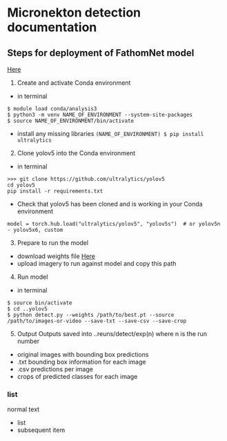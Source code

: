 # Micronekton detection documentation 

## Steps for deployment of FathomNet model 
[Here](FathomNet/MBARI-midwater-supercategory-detector) 

1. Create and activate Conda environment 
- in terminal
```$ module use /g/data/hh5/public/modules
$ module load conda/analysis3
$ python3 -m venv NAME_OF_ENVIRONMENT --system-site-packages 
$ source NAME_OF_ENVIRONMENT/bin/activate
```

- install any missing libraries
```(NAME_OF_ENVIRONMENT) $ pip install ultralytics```

2. Clone yolov5 into the Conda environment 
- in terminal
```$ python
>>> git clone https://github.com/ultralytics/yolov5
cd yolov5
pip install -r requirements.txt
```

- Check that yolov5 has been cloned and is working in your Conda environment 
```import torch
model = torch.hub.load("ultralytics/yolov5", "yolov5s")  # or yolov5n - yolov5x6, custom
```

3. Prepare to run the model
- download weights file [Here](https://huggingface.co/FathomNet/MBARI-midwater-supercategory-detector/blob/main/best.pt)
- upload imagery to run against model and copy this path 

4. Run model 
- in terminal
```$ cd NAME_OF_ENVIRONMENT
$ source bin/activate
$ cd ..yolov5
$ python detect.py --weights /path/to/best.pt --source /path/to/images-or-video --save-txt --save-csv --save-crop
```

5. Output
Outputs saved into ..reuns/detect/exp(n) where n is the run number
* original images with bounding box predictions
* .txt bounding box information for each image
* .csv predictions per image
* crops of predicted classes for each image



  








 

### list 

normal text 
- list
- subsequent item


